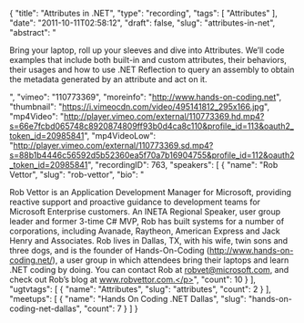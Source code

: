 {
  "title": "Attributes in .NET",
  "type": "recording",
  "tags": [
    "Attributes"
  ],
  "date": "2011-10-11T02:58:12",
  "draft": false,
  "slug": "attributes-in-net",
  "abstract": "<p>Bring your laptop, roll up your sleeves and dive into Attributes. We&rsquo;ll code examples that include both built-in and custom attributes, their behaviors, their usages and how to use .NET Reflection to query an assembly to obtain the metadata generated by an attribute and act on it.</p>",
  "vimeo": "110773369",
  "moreinfo": "http://www.hands-on-coding.net",
  "thumbnail": "https://i.vimeocdn.com/video/495141812_295x166.jpg",
  "mp4Video": "http://player.vimeo.com/external/110773369.hd.mp4?s=66e7fcbd065748c8920874809ff93b0d4ca8c110&profile_id=113&oauth2_token_id=20985841",
  "mp4VideoLow": "http://player.vimeo.com/external/110773369.sd.mp4?s=88b1b4446c56592d5b52360ea5f70a7b16904755&profile_id=112&oauth2_token_id=20985841",
  "recordingID": 763,
  "speakers": [
    {
      "name": "Rob Vettor",
      "slug": "rob-vettor",
      "bio": "<p>Rob Vettor is an Application Development Manager for Microsoft, providing reactive support and proactive guidance to development teams for Microsoft Enterprise customers. An INETA Regional Speaker, user group leader and former 3-time C# MVP, Rob has built systems for a number of corporations, including Avanade, Raytheon, American Express and Jack Henry and Associates. Rob lives in Dallas, TX, with his wife, twin sons and three dogs, and is the founder of Hands-On-Coding (http://www.hands-on-coding.net/), a user group in which attendees bring their laptops and learn .NET coding by doing. You can contact Rob at robvet@microsoft.com, and check out Rob’s blog at www.robvettor.com.</p>",
      "count": 10
    }
  ],
  "ugtvtags": [
    {
      "name": "Attributes",
      "slug": "attributes",
      "count": 2
    }
  ],
  "meetups": [
    {
      "name": "Hands On Coding .NET Dallas",
      "slug": "hands-on-coding-net-dallas",
      "count": 7
    }
  ]
}
